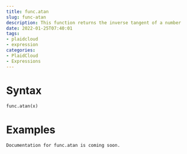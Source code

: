 ```yaml
---
title: func.atan
slug: func-atan
description: This function returns the inverse tangent of a number
date: 2022-01-25T07:40:01
tags:
- plaidcloud
- expression
categories:
- PlaidCloud
- Expressions
---
```



# Syntax



```
func.atan(x)
```


# Examples



```
Documentation for func.atan is coming soon.
```
